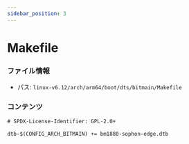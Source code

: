 ```yaml
---
sidebar_position: 3
---
```

# Makefile

### ファイル情報

- パス: `linux-v6.12/arch/arm64/boot/dts/bitmain/Makefile`

### コンテンツ

```txt
# SPDX-License-Identifier: GPL-2.0+

dtb-$(CONFIG_ARCH_BITMAIN) += bm1880-sophon-edge.dtb

```

